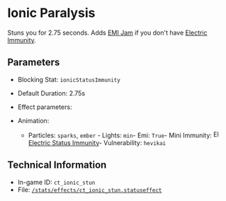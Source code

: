 # Ionic Paralysis

Stuns you for 2.75 seconds. Adds [EMI Jam](https://ceterai.github.io/MyEnternia/Wiki/EMIJam) if you don't have [Electric Immunity](https://ceterai.github.io/MyEnternia/Wiki/ElectricImmunity).

## Parameters

- Blocking Stat: `ionicStatusImmunity`
- Default Duration: 2.75s
- Effect parameters: 

- Animation: 

  - Particles: `sparks`, `ember`  - Lights: `min`- Emi: `True`- Mini Immunity: <img src="https://starbounder.org/mediawiki/images/4/42/Status_Electric_Resistance.png" alt="Electric Status Immunity icon" loading="lazy" width="16px" height="16px"/> [Electric Status Immunity](https://starbounder.org/Electric_Resistance)- Vulnerability: `hevikai`

## Technical Information

- In-game ID: `ct_ionic_stun`
- File: [`/stats/effects/ct_ionic_stun.statuseffect`](https://github.com/Ceterai/Enternia/blob/main/stats/effects/ct_ionic_stun.statuseffect)
